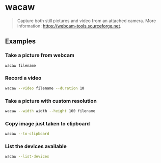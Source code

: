 # wacaw

> Capture both still pictures and video from an attached camera. More information: <https://webcam-tools.sourceforge.net>.

## Examples

### Take a picture from webcam

```bash
wacaw filename
```

### Record a video

```bash
wacaw --video filename --duration 10
```

### Take a picture with custom resolution

```bash
wacaw --width width --height 100 filename
```

### Copy image just taken to clipboard

```bash
wacaw --to-clipboard
```

### List the devices available

```bash
wacaw --list-devices
```
